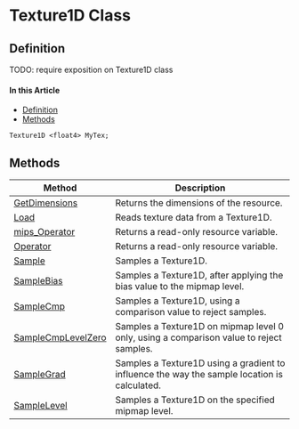 # Texture1D Class

## Definition

TODO: require exposition on Texture1D class

#### In this Article

*  [Definition](#definition)
*  [Methods](#methods)

```HLSL
Texture1D <float4> MyTex;
```

## Methods

| Method | Description |
| ------ | ----------- |
| [GetDimensions](#Texture1D_GetDimensions.md) | Returns the dimensions of the resource. |
| [Load](#Texture1D_Load.md) | Reads texture data from a Texture1D. |
| [mips_Operator](#Texture1D_mips_Operator.md) | Returns a read-only resource variable. |
| [Operator](#Texture1D_Operator.md) | Returns a read-only resource variable. |
| [Sample](#Texture1D_Sample.md) | Samples a Texture1D. |
| [SampleBias](#Texture1D_SampleBias.md) | Samples a Texture1D, after applying the bias value to the mipmap level. |
| [SampleCmp](#Texture1D_SampleCmp.md) | Samples a Texture1D, using a comparison value to reject samples. |
| [SampleCmpLevelZero](#Texture1D_SampleCmpLevelZero.md) | Samples a Texture1D on mipmap level 0 only, using a comparison value to reject samples. |
| [SampleGrad](#Texture1D_SampleGrad.md) | Samples a Texture1D using a gradient to influence the way the sample location is calculated. |
| [SampleLevel](#Texture1D_SampleLevel.md) | Samples a Texture1D on the specified mipmap level. |